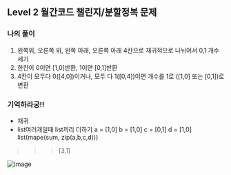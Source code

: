 ## Level 2 월간코드 챌린지/분할정복 문제
### 나의 풀이
1. 왼쪽위, 오른쪽 위, 왼쪽 아래, 오른쪽 아래 4칸으로 재귀적으로 나뉘어서 0,1 개수 세기  
2. 한칸이 0이면 [1,0]반환, 1이면 [0,1]반환   
3. 4칸이 모두다 0([4,0])이거나, 모두 다 1([0,4])이면 개수를 1로 ([1,0] 또는 [0,1])로 변환


### 기억하라궁!!
- 재귀
- list여러개일때 list끼리 더하기
a = [1,0]
b = [1,0]
c = [0,1]
d = [1,0]
list(mape(sum, zip(a,b,c,d)))
>>> [3,1]

![image](https://user-images.githubusercontent.com/49435163/124087117-ad239900-da8c-11eb-8bcf-9c312ed2f3d9.png)

